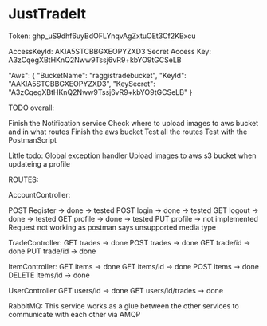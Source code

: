 # JustTradeIt


Token: 
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

AccessKeyId: AKIA5STCBBGXEOPYZXD3 
Secret Access Key: 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 

"Aws": {
    "BucketName": "raggistradebucket",
    "KeyId": "AAKIA5STCBBGXEOPYZXD3",
    "KeySecret": "A3zCqegXBtHKnQ2Nww9Tssj6vR9+kbYO9tGCSeLB"
  }


TODO overall:

Finish the Notification service
Check where to upload images to aws bucket and in what routes
Finish the aws bucket
Test all the routes
Test with the PostmanScript

Little todo:
Global exception handler
Upload images to aws s3 bucket when updateing a profile




ROUTES:



AccountController:

POST Register -> done -> tested
POST login -> done -> tested
GET logout -> done -> tested
GET profile -> done -> tested
PUT profile -> not implemented
	Request not working as postman says unsupported media type
	

TradeController:
GET trades -> done
POST trades -> done
GET trade/id -> done
PUT trade/id -> done

ItemController:
GET items -> done
GET items/id -> done
POST items -> done
DELETE items/id -> done

UserController
GET users/id -> done
GET users/id/trades -> done



RabbitMQ:
This service works as a glue between the other services to communicate with each other via AMQP

